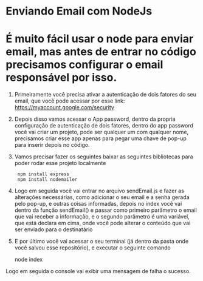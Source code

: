 # Enviando Email com NodeJs

# É muito fácil usar o node para enviar email, mas antes de entrar no código precisamos configurar o email responsável por isso.

1) Primeiramente você precisa ativar a autenticação de dois fatores do seu email, que você pode acessar por esse link: https://myaccount.google.com/security

2) Depois disso vamos acessar o App password, dentro da propria configuração de autenticação de dois fatores, dentro do app password você vai 
criar um projeto, pode ser qualquer um com qualquer nome, precisamos criar esse app apenas para pegar uma chave de pop-up para inserir depois no código.

3) Vamos precisar fazer os seguintes baixar as seguintes bibliotecas para poder rodar esse projeto localmente

        npm install express 
        npm install nodemailer

4)  Logo em seguida você vai entrar no arquivo sendEmail.js e fazer as alterações necessárias, como adicionar o seu email e a senha gerada pelo pop-up, e outras coisas informadas, depois no index você vai dentro da função sendEmail() e passar como primeiro parâmetro o email que vai receber a informação, e o segundo parâmetro é uma variável, que está declara em cima, onde você pode alterar o conteúdo que vai ser enviado para o destinatário 

5) E por último você vai acessar o seu terminal (já dentro da pasta onde você salvou esse repositório), e executar o seguinte comando

    node index 

Logo em seguida o console vai exibir uma mensagem de falha o sucesso.
